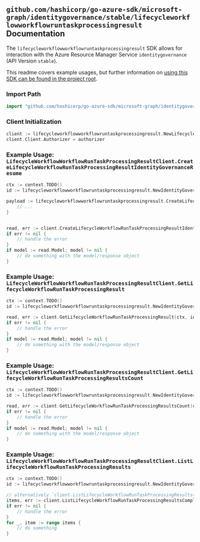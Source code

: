 
## `github.com/hashicorp/go-azure-sdk/microsoft-graph/identitygovernance/stable/lifecycleworkflowworkflowruntaskprocessingresult` Documentation

The `lifecycleworkflowworkflowruntaskprocessingresult` SDK allows for interaction with the Azure Resource Manager Service `identitygovernance` (API Version `stable`).

This readme covers example usages, but further information on [using this SDK can be found in the project root](https://github.com/hashicorp/go-azure-sdk/tree/main/docs).

### Import Path

```go
import "github.com/hashicorp/go-azure-sdk/microsoft-graph/identitygovernance/stable/lifecycleworkflowworkflowruntaskprocessingresult"
```


### Client Initialization

```go
client := lifecycleworkflowworkflowruntaskprocessingresult.NewLifecycleWorkflowWorkflowRunTaskProcessingResultClientWithBaseURI("https://management.azure.com")
client.Client.Authorizer = authorizer
```


### Example Usage: `LifecycleWorkflowWorkflowRunTaskProcessingResultClient.CreateLifecycleWorkflowRunTaskProcessingResultIdentityGovernanceResume`

```go
ctx := context.TODO()
id := lifecycleworkflowworkflowruntaskprocessingresult.NewIdentityGovernanceLifecycleWorkflowWorkflowIdRunIdTaskProcessingResultID("workflowIdValue", "runIdValue", "taskProcessingResultIdValue")

payload := lifecycleworkflowworkflowruntaskprocessingresult.CreateLifecycleWorkflowRunTaskProcessingResultIdentityGovernanceResumeRequest{
	// ...
}


read, err := client.CreateLifecycleWorkflowRunTaskProcessingResultIdentityGovernanceResume(ctx, id, payload)
if err != nil {
	// handle the error
}
if model := read.Model; model != nil {
	// do something with the model/response object
}
```


### Example Usage: `LifecycleWorkflowWorkflowRunTaskProcessingResultClient.GetLifecycleWorkflowRunTaskProcessingResult`

```go
ctx := context.TODO()
id := lifecycleworkflowworkflowruntaskprocessingresult.NewIdentityGovernanceLifecycleWorkflowWorkflowIdRunIdTaskProcessingResultID("workflowIdValue", "runIdValue", "taskProcessingResultIdValue")

read, err := client.GetLifecycleWorkflowRunTaskProcessingResult(ctx, id, lifecycleworkflowworkflowruntaskprocessingresult.DefaultGetLifecycleWorkflowRunTaskProcessingResultOperationOptions())
if err != nil {
	// handle the error
}
if model := read.Model; model != nil {
	// do something with the model/response object
}
```


### Example Usage: `LifecycleWorkflowWorkflowRunTaskProcessingResultClient.GetLifecycleWorkflowRunTaskProcessingResultsCount`

```go
ctx := context.TODO()
id := lifecycleworkflowworkflowruntaskprocessingresult.NewIdentityGovernanceLifecycleWorkflowWorkflowIdRunID("workflowIdValue", "runIdValue")

read, err := client.GetLifecycleWorkflowRunTaskProcessingResultsCount(ctx, id, lifecycleworkflowworkflowruntaskprocessingresult.DefaultGetLifecycleWorkflowRunTaskProcessingResultsCountOperationOptions())
if err != nil {
	// handle the error
}
if model := read.Model; model != nil {
	// do something with the model/response object
}
```


### Example Usage: `LifecycleWorkflowWorkflowRunTaskProcessingResultClient.ListLifecycleWorkflowRunTaskProcessingResults`

```go
ctx := context.TODO()
id := lifecycleworkflowworkflowruntaskprocessingresult.NewIdentityGovernanceLifecycleWorkflowWorkflowIdRunID("workflowIdValue", "runIdValue")

// alternatively `client.ListLifecycleWorkflowRunTaskProcessingResults(ctx, id, lifecycleworkflowworkflowruntaskprocessingresult.DefaultListLifecycleWorkflowRunTaskProcessingResultsOperationOptions())` can be used to do batched pagination
items, err := client.ListLifecycleWorkflowRunTaskProcessingResultsComplete(ctx, id, lifecycleworkflowworkflowruntaskprocessingresult.DefaultListLifecycleWorkflowRunTaskProcessingResultsOperationOptions())
if err != nil {
	// handle the error
}
for _, item := range items {
	// do something
}
```
